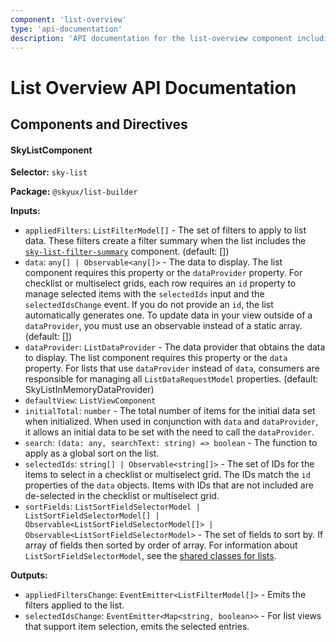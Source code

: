 ```yaml
---
component: 'list-overview'
type: 'api-documentation'
description: 'API documentation for the list-overview component including components, interfaces, and types.'
---
```


# List Overview API Documentation

## Components and Directives

#### SkyListComponent

**Selector:** `sky-list`

**Package:** `@skyux/list-builder`

**Inputs:**

- `appliedFilters`: `ListFilterModel[]` - The set of filters to apply to list data.
These filters create a filter summary when the list includes the
[`sky-list-filter-summary`](https://developer.blackbaud.com/skyux/components/list/filters)
component. (default: [])
- `data`: `any[] | Observable<any[]>` - The data to display. The list component requires this property or the
`dataProvider` property. For checklist or multiselect grids, each row requires an
`id` property to manage selected items with the `selectedIds` input and the
`selectedIdsChange` event. If you do not provide an `id`, the list automatically
generates one. To update data in your view outside of a `dataProvider`, you must use
an observable instead of a static array. (default: [])
- `dataProvider`: `ListDataProvider` - The data provider that obtains the data to display. The list component requires
this property or the `data` property. For lists that use `dataProvider` instead of `data`,
consumers are responsible for managing all `ListDataRequestModel` properties. (default: SkyListInMemoryDataProvider)
- `defaultView`: `ListViewComponent`
- `initialTotal`: `number` - The total number of items for the initial data set when initialized. When
used in conjunction with `data` and `dataProvider`, it allows an initial data to be
set with the need to call the `dataProvider`.
- `search`: `(data: any, searchText: string) => boolean` - The function to apply as a global sort on the list.
- `selectedIds`: `string[] | Observable<string[]>` - The set of IDs for the items to select in a checklist or multiselect grid.
The IDs match the `id` properties of the `data` objects. Items with IDs that are not
included are de-selected in the checklist or multiselect grid.
- `sortFields`: `ListSortFieldSelectorModel | ListSortFieldSelectorModel[] | Observable<ListSortFieldSelectorModel[]> | Observable<ListSortFieldSelectorModel>` - The set of fields to sort by. If array of fields then sorted by order of array.
For information about `ListSortFieldSelectorModel`, see the
[shared classes for lists](https://developer.blackbaud.com/skyux-list-builder-common/docs/list-builder-common).

**Outputs:**

- `appliedFiltersChange`: `EventEmitter<ListFilterModel[]>` - Emits the filters applied to the list.
- `selectedIdsChange`: `EventEmitter<Map<string, boolean>>` - For list views that support item selection, emits the selected entries.